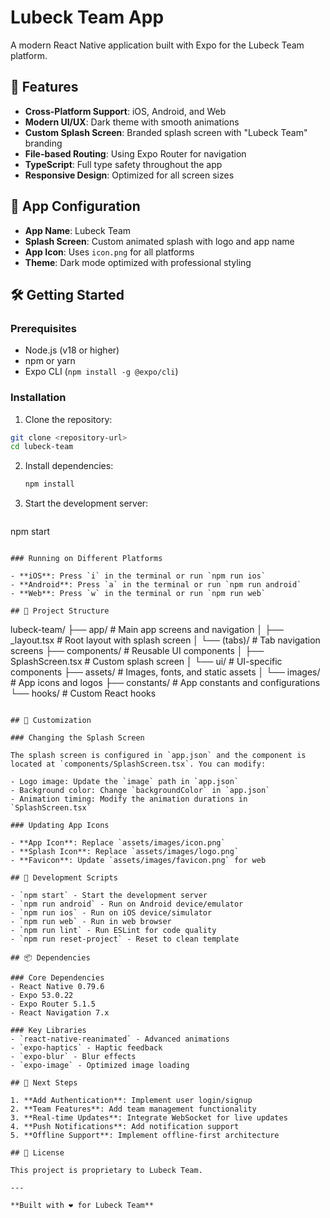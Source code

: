 # Lubeck Team App

A modern React Native application built with Expo for the Lubeck Team platform.

## 🚀 Features

- **Cross-Platform Support**: iOS, Android, and Web
- **Modern UI/UX**: Dark theme with smooth animations
- **Custom Splash Screen**: Branded splash screen with "Lubeck Team" branding
- **File-based Routing**: Using Expo Router for navigation
- **TypeScript**: Full type safety throughout the app
- **Responsive Design**: Optimized for all screen sizes

## 📱 App Configuration

- **App Name**: Lubeck Team
- **Splash Screen**: Custom animated splash with logo and app name
- **App Icon**: Uses `icon.png` for all platforms
- **Theme**: Dark mode optimized with professional styling

## 🛠️ Getting Started

### Prerequisites

- Node.js (v18 or higher)
- npm or yarn
- Expo CLI (`npm install -g @expo/cli`)

### Installation

1. Clone the repository:
```bash
git clone <repository-url>
cd lubeck-team
```

2. Install dependencies:
   ```bash
   npm install
   ```

3. Start the development server:
   ```bash
npm start
```

### Running on Different Platforms

- **iOS**: Press `i` in the terminal or run `npm run ios`
- **Android**: Press `a` in the terminal or run `npm run android`
- **Web**: Press `w` in the terminal or run `npm run web`

## 📁 Project Structure

```
lubeck-team/
├── app/                    # Main app screens and navigation
│   ├── _layout.tsx        # Root layout with splash screen
│   └── (tabs)/            # Tab navigation screens
├── components/            # Reusable UI components
│   ├── SplashScreen.tsx   # Custom splash screen
│   └── ui/               # UI-specific components
├── assets/               # Images, fonts, and static assets
│   └── images/           # App icons and logos
├── constants/            # App constants and configurations
└── hooks/               # Custom React hooks
```

## 🎨 Customization

### Changing the Splash Screen

The splash screen is configured in `app.json` and the component is located at `components/SplashScreen.tsx`. You can modify:

- Logo image: Update the `image` path in `app.json`
- Background color: Change `backgroundColor` in `app.json`
- Animation timing: Modify the animation durations in `SplashScreen.tsx`

### Updating App Icons

- **App Icon**: Replace `assets/images/icon.png`
- **Splash Icon**: Replace `assets/images/logo.png`
- **Favicon**: Update `assets/images/favicon.png` for web

## 🔧 Development Scripts

- `npm start` - Start the development server
- `npm run android` - Run on Android device/emulator
- `npm run ios` - Run on iOS device/simulator
- `npm run web` - Run in web browser
- `npm run lint` - Run ESLint for code quality
- `npm run reset-project` - Reset to clean template

## 📦 Dependencies

### Core Dependencies
- React Native 0.79.6
- Expo 53.0.22
- Expo Router 5.1.5
- React Navigation 7.x

### Key Libraries
- `react-native-reanimated` - Advanced animations
- `expo-haptics` - Haptic feedback
- `expo-blur` - Blur effects
- `expo-image` - Optimized image loading

## 🎯 Next Steps

1. **Add Authentication**: Implement user login/signup
2. **Team Features**: Add team management functionality
3. **Real-time Updates**: Integrate WebSocket for live updates
4. **Push Notifications**: Add notification support
5. **Offline Support**: Implement offline-first architecture

## 📄 License

This project is proprietary to Lubeck Team.

---

**Built with ❤️ for Lubeck Team**
